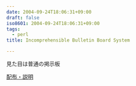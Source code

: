 ```yaml
---
date: 2004-09-24T18:06:31+09:00
draft: false
iso8601: 2004-09-24T18:06:31+09:00
tags:
  - perl
title: Incomprehensible Bulletin Board System

---
```


<div class="entry-body">
  <p>見た目は普通の掲示板</p>

  <p><a href="https://www.nqou.net">配布・説明</a></p>
</div>
